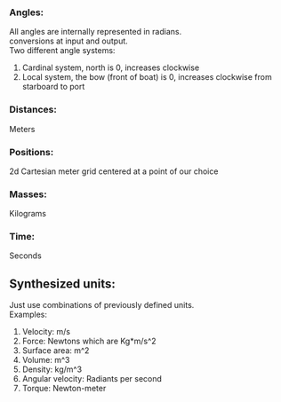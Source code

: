 ### Angles:
All angles are internally represented in radians.  
conversions at input and output.  
Two different angle systems:
1. Cardinal system, north is 0, increases clockwise
2. Local system, the bow (front of boat) is 0, increases clockwise from starboard to port

### Distances:
Meters

### Positions:
2d Cartesian meter grid centered at a point of our choice

### Masses:
Kilograms

### Time:
Seconds

## Synthesized units:
Just use combinations of previously defined units.  
Examples:
1. Velocity: m/s
2. Force: Newtons which are Kg*m/s^2
3. Surface area: m^2
4. Volume: m^3
5. Density: kg/m^3
6. Angular velocity: Radiants per second
7. Torque: Newton-meter
